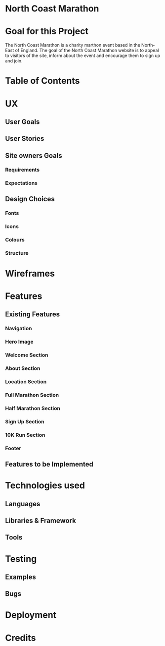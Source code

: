 # North Coast Marathon

# Goal for this Project
The North Coast Marathon is a charity marthon event based in the North-East of England. The goal of the North Coast Marathon website is to appeal to visitors of the site, inform about the event and encourage them to sign up and join.

# Table of Contents

# UX

## User Goals

## User Stories

## Site owners Goals

### Requirements

### Expectations

## Design Choices

### Fonts

### Icons

### Colours

### Structure

# Wireframes

# Features

## Existing Features

### Navigation

### Hero Image

### Welcome Section

### About Section

### Location Section

### Full Marathon Section

### Half Marathon Section

### Sign Up Section

### 10K Run Section

### Footer

## Features to be Implemented

# Technologies used

## Languages

## Libraries & Framework

## Tools

# Testing

## Examples

## Bugs

# Deployment

# Credits